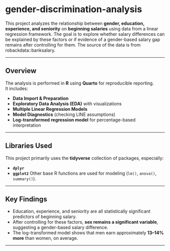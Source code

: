 # gender-discrimination-analysis
This project analyzes the relationship between **gender, education, experience, and seniority** on **beginning salaries** using data from a linear regression framework. The goal is to explore whether salary differences can be explained by these factors or if evidence of a gender-based salary gap remains after controlling for them. The source of the data is from robackdata::banksalary.

---

## Overview
The analysis is performed in **R** using **Quarto** for reproducible reporting.  
It includes:
- **Data Import & Preparation**
- **Exploratory Data Analysis (EDA)** with visualizations
- **Multiple Linear Regression Models**
- **Model Diagnostics** (checking LINE assumptions)
- **Log-transformed regression model** for percentage-based interpretation

---

## Libraries Used
This project primarily uses the **tidyverse** collection of packages, especially:
- **`dplyr`**
- **`ggplot2`**
Other base R functions are used for modeling (`lm()`, `anova()`, `summary()`).

---

## Key Findings
- Education, experience, and seniority are all statistically significant predictors of beginning salary.  
- After controlling for these factors, **sex remains a significant variable**, suggesting a gender-based salary difference.  
- The log-transformed model shows that men earn approximately **13–14% more** than women, on average.

---

